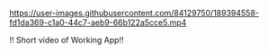 

https://user-images.githubusercontent.com/84129750/189394558-fd1da369-c1a0-44c7-aeb9-66b122a5cce5.mp4

‼️ Short video of Working App‼️
